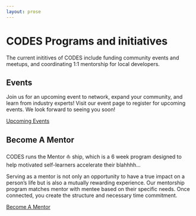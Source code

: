 ```yaml
---
layout: prose
---
```


# CODES Programs and initiatives
The current inititives of CODES include funding community events and meetups, and coordinating 1:1 mentorship for local developers.


## Events

Join us for an upcoming event to network, expand your community, and learn from industry experts! Visit our event page to register for upcoming events. We look forward to seeing you soon!

[Upcoming Events](/programs/events)

## Become A Mentor

CODES runs the Mentor :boat: ship, which is a 6 week program designed to help motivated
self-learners accelerate their blahhhh...

Serving as a mentor is not only an opportunity to have a true impact on a person’s life but is also a mutually rewarding experience. Our mentorship program matches mentor with mentee based on their specific needs. Once connected, you create the structure and necessary time commitment.

[Become A Mentor](/programs/mentorship)

